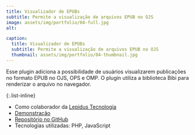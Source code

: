 ```yaml
---
title: Visualizador de EPUBs
subtitle: Permite a visualização de arquivos EPUB no OJS
image: assets/img/portfolio/04-full.jpg
alt: 

caption:
  title: Visualizador de EPUBs
  subtitle: Permite a visualização de arquivos EPUB no OJS
  thumbnail: assets/img/portfolio/04-thumbnail.jpg
---
```

Esse plugin adiciona a possibilidade de usuários visualizarem publicações no formato EPUB no OJS, OPS e OMP. O plugin utiliza a biblioteca Bibi para renderizar o arquivo no navegador.

{:.list-inline}
- Como colaborador da [Lepidus Tecnologia](https://lepidus.com.br/)
- [Demonstração](https://sentimentodadialetica.org/dialetica/catalog/view/162/217/386)
- [Repositório no GitHub](https://github.com/lepidus/epubViewer)
- Tecnologias utilizadas: PHP, JavaScript

